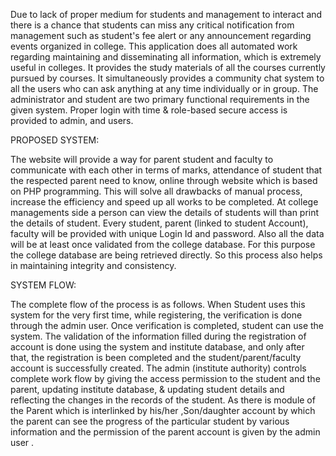 Due to lack of proper medium for students and management to interact and there is a chance that students can miss any critical notification from management such as student's fee alert or any announcement regarding events organized in college. This application does all automated work regarding maintaining and disseminating all information, which is extremely useful in colleges. It provides the study materials of all the courses currently pursued by courses. It simultaneously provides a community chat system to all the users who can ask anything at any time individually or in group. The administrator and student are two primary functional requirements in the given system. Proper login with time & role-based secure access is provided to admin, and users.

PROPOSED SYSTEM:

The website will provide a way for parent student and faculty to communicate with each other in terms of marks, attendance of student that the respected parent need to know, online through website which is based on PHP programming. This will solve all drawbacks of manual process, increase the efficiency and speed up all works to be completed. At college managements side a person can view the details of students will than print the details of student. Every student, parent (linked to student Account), faculty will be provided with unique Login Id and password. Also all the data will be at least once validated from the college database. For this purpose the college database are being retrieved directly. So this process also helps in maintaining integrity and consistency.


SYSTEM FLOW:

The complete flow of the process is as follows. When Student uses this system for the very first time, while registering, the verification is done through the admin user. Once verification is completed, student can use the system. The validation of the information filled during the registration of account is done using the system and institute database, and only after that, the registration is been completed and the student/parent/faculty account is successfully created.
The admin (institute authority) controls complete work flow by giving the access permission to the student and the parent, updating institute database, & updating student details and reflecting the changes in the records of the student. As there is module of the Parent which is interlinked by his/her ,Son/daughter account by which the parent can see the progress of the particular student by various information and the permission of the parent account is given by the admin user .
